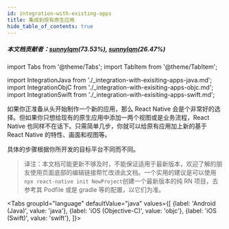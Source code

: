 ```yaml
---
id: integration-with-existing-apps
title: 集成到现有原生应用
hide_table_of_contents: true
---
```


##### 本文档贡献者：[sunnylqm](https://github.com/search?q=sunnylqm&type=Users)(73.53%), [sunnylqm](https://github.com/search?q=sunnylqm&type=Users)(26.47%)

import Tabs from '@theme/Tabs'; import TabItem from '@theme/TabItem';

import IntegrationJava from './\_integration-with-exisiting-apps-java.md'; import IntegrationObjC from './\_integration-with-exisiting-apps-objc.md'; import IntegrationSwift from './\_integration-with-exisiting-apps-swift.md';

如果你正准备从头开始制作一个新的应用，那么 React Native 会是个非常好的选择。但如果你只想给现有的原生应用中添加一两个视图或是业务流程，React Native 也同样不在话下。只需简单几步，你就可以给原有应用加上新的基于 React Native 的特性、画面和视图等。

具体的步骤根据你所开发的目标平台不同而不同。

> 译注：本文档可能更新不够及时，不能保证适用于最新版本，欢迎了解的朋友使用页面底部的编辑链接帮忙改进此文档。一个实用的建议是可以使用`npx react-native init NewProject`创建一个最新版本的纯 RN 项目，去参考其 Podfile 或是 gradle 等的配置，以它们为准。

<Tabs groupId="language" defaultValue="java" values={[ {label: 'Android (Java)', value: 'java'}, {label: 'iOS (Objective-C)', value: 'objc'}, {label: 'iOS (Swift)', value: 'swift'}, ]}>

<TabItem value="java">

<IntegrationJava />

</TabItem>
<TabItem value="objc">

<IntegrationObjC />

</TabItem>
<TabItem value="swift">

<IntegrationSwift />

</TabItem>
</Tabs>
